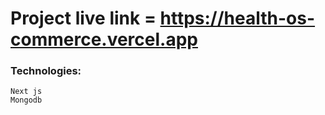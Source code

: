 # Project live link = https://health-os-commerce.vercel.app

### Technologies:
    Next js
    Mongodb
